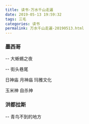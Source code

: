 ```yaml
---
title: 读书·万水千山走遍
date: 2019-05-13 19:59:32
tags: 三毛
categories: 读书
permalink: 万水千山走遍-20190513.html
---
```


### 墨西哥

-- 大蜥蜴之夜

-- 街头巷尾

日神庙 月神庙 玛雅文化

玉米神 自杀神

### 洪都拉斯

-- 青鸟不到的地方



